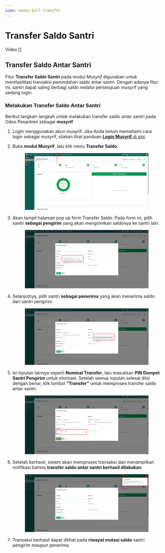 ```yaml
---
icon: money-bill-transfer
---
```


# Transfer Saldo Santri

Video \[]

## Transfer Saldo Antar Santri

Fitur **Transfer Saldo Santri** pada modul _Musyrif_ digunakan untuk memfasilitasi transaksi pemindahan saldo antar santri. Dengan adanya fitur ini, santri dapat saling berbagi saldo melalui persetujuan musyrif yang sedang login.

### Melakukan Transfer Saldo Antar Santri

Berikut langkah-langkah untuk melakukan transfer saldo antar santri pada Odoo Pesantren sebagai **musyrif**.

1. Login menggunakan akun musyrif. Jika Anda belum memahami cara login sebagai musyrif, silakan lihat panduan [**Login Musyrif** di sini](../../setup-and-konfigurasi/role-and-hak-akses-pengguna/panduan-login/login-musyrif.md).
2.  Buka **modul Musyrif**, lalu klik menu **Transfer Saldo**.

    <figure><img src="../../.gitbook/assets/images-400.png" alt=""><figcaption></figcaption></figure>


3.  Akan tampil halaman pop up form Transfer Saldo. Pada form ini, pilih santri **sebagai pengirim** yang akan mengirimkan saldonya ke santri lain.

    <figure><img src="../../.gitbook/assets/images-401.png" alt=""><figcaption></figcaption></figure>


4.  Selanjutnya, pilih santri **sebagai penerima** yang akan menerima saldo dari santri pengirim.

    <figure><img src="../../.gitbook/assets/images-402.png" alt=""><figcaption></figcaption></figure>


5.  Isi inputan lainnya seperti **Nominal Transfer**, lalu masukkan **PIN Dompet Santri Pengirim** untuk otorisasi. Setelah semua inputan selesai diisi dengan benar, klik tombol **“Transfer”** untuk memproses transfer saldo antar santri.

    <figure><img src="../../.gitbook/assets/images-403.png" alt=""><figcaption></figcaption></figure>


6.  Setelah berhasil, sistem akan memproses transaksi dan menampilkan notifikasi bahwa **transfer saldo antar santri berhasil dilakukan**.

    <figure><img src="../../.gitbook/assets/images-404.png" alt=""><figcaption></figcaption></figure>


7. Transaksi berhasil dapat dilihat pada **riwayat mutasi saldo** santri pengirim maupun penerima.
